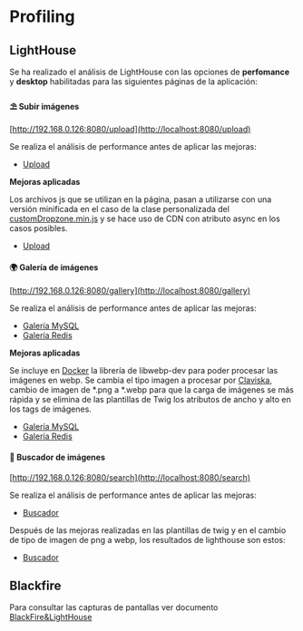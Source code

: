 # Profiling


## LightHouse
Se ha realizado el análisis de LightHouse con las opciones de **perfomance** y **desktop** habilitadas para las siguientes páginas de la aplicación:


#### ⛱ Subir imágenes  
[http://192.168.0.126:8080/upload](http://localhost:8080/upload) 

Se realiza el análisis de performance antes de aplicar las mejoras:

* [Upload](profiling/LightHouse_Upload.html)
 
**Mejoras aplicadas**

Los archivos js que se utilizan en la página, pasan a utilizarse con una versión minificada en el caso de la clase personalizada del [customDropzone.min.js](public/assets/js/min/customDropzone.min.js) y se hace uso de CDN  con atributo async en los casos posibles.
 
* [Upload](profiling/LightHouse_Upload_mejoras.html)

  
 
#### 🌍 Galería de imágenes 
[http://192.168.0.126:8080/gallery](http://localhost:8080/gallery)
 
Se realiza el análisis de performance antes de aplicar las mejoras:

* [Galería MySQL](profiling/LightHouse_Gallery_MySql.html)
* [Galería Redis](profiling/LightHouse_Gallery_Redis.html)
 
**Mejoras aplicadas**

Se incluye en [Docker](docker/php-fpm/Dockerfile) la librería de libwebp-dev  para poder procesar las imágenes en  webp.  Se cambia el tipo imagen a procesar por [Claviska](src/ImageRegister/Infrastructure/Service/ClaviskaImageProcessing.php), cambio de imagen  de *.png  a   *.webp para que la carga de imágenes se más rápida y se elimina de las plantillas de Twig los atributos de ancho y alto en los tags de imágenes.

* [Galería MySQL](profiling/LightHouse_Gallery_MySql_mejoras.html)
* [Galería Redis](profiling/LightHouse_Gallery_Redis_mejoras.html)
  
 
   
#### 🎰 Buscador de imágenes

 [http://192.168.0.126:8080/search](http://localhost:8080/search)

Se realiza el análisis de performance antes de aplicar las mejoras:
* [Buscador](profiling/LightHouse_Search_conBusqueda.html)
 

Después de las mejoras realizadas en las plantillas de twig y en el cambio de tipo de imagen de png a webp, los resultados de lighthouse son estos:

* [Buscador](profiling/LightHouse_Search_conBusqueda_mejoras.html)



## Blackfire

 Para consultar las capturas de pantallas ver documento [BlackFire&LightHouse](profiling/BlackFire&LightHouse.docx)